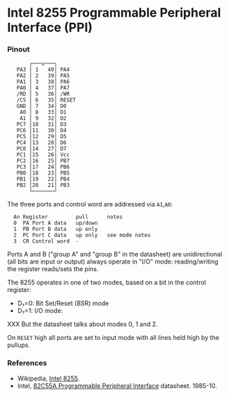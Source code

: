 Intel 8255 Programmable Peripheral Interface (PPI)
==================================================

### Pinout

           ┌───∪───┐
       PA3 │ 1   40│ PA4
       PA2 │ 2   39│ PA5
       PA1 │ 3   38│ PA6
       PA0 │ 4   37│ PA7
       /RD │ 5   36│ /WR
       /CS │ 6   35│ RESET
       GND │ 7   34│ D0
        A0 │ 8   33│ D1
        A1 │ 9   32│ D2
       PC7 │10   31│ D3
       PC6 │11   30│ D4
       PC5 │12   29│ D5
       PC4 │13   28│ D6
       PC0 │14   27│ D7
       PC1 │15   26│ Vcc
       PC2 │16   25│ PB7
       PC3 │17   24│ PB6
       PB0 │18   23│ PB5
       PB1 │19   22│ PB4
       PB2 │20   21│ PB3
           └───────┘

The three ports and control word are addressed via `A1`,`A0`:

      An Register         pull      notes
      0  PA Port A data   up/down
      1  PB Port B data   up only
      2  PC Port C data   up only   see mode notes
      3  CR Control word  -

Ports A and B ("group A" and "group B" in the datasheet) are unidirectional
(all bits are input or output) always operate in "I/O" mode:
reading/writing the register reads/sets the pins.

The 8255 operates in one of two modes, based on a bit in the control register:
- D₇=0: Bit Set/Reset (BSR) mode
- D₇=1: I/O mode:

XXX But the datasheet talks about modes 0, 1 and 2.

On `RESET` high all ports are set to input mode with all lines held high by
the pullups.

### References

- Wikipedia, [Intel 8255][wp].
- Intel, [82C55A Programmable Peripheral Interface][82c55a] datasheet. 1985-10.



<!-------------------------------------------------------------------->
[82c55a]: https://web.archive.org/web/20130611205002/https://download.intel.com/design/archives/periphrl/docs/23125604.pdf
[wp]: https://en.wikipedia.org/wiki/Intel_8255
